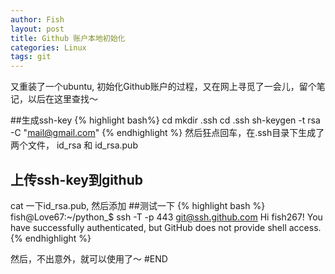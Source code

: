 ```yaml
---
author: Fish
layout: post
title: Github 账户本地初始化 
categories: Linux 
tags: git 
---
```

又重装了一个ubuntu, 初始化Github账户的过程，又在网上寻觅了一会儿，留个笔记，以后在这里查找～

##生成ssh-key
{% highlight bash%}
cd 
mkdir .ssh
cd .ssh
sh-keygen -t rsa -C "mail@gmail.com"
{% endhighlight %}
然后狂点回车，在.ssh目录下生成了两个文件， id_rsa 和 id_rsa.pub
## 上传ssh-key到github

cat 一下id_rsa.pub, 然后添加
##测试一下
{% highlight bash %}
fish@Love67:~/python_$ ssh -T -p 443 git@ssh.github.com
Hi fish267! You have successfully authenticated, but GitHub does not provide shell access.
{% endhighlight %}

然后，不出意外，就可以使用了～
#END
